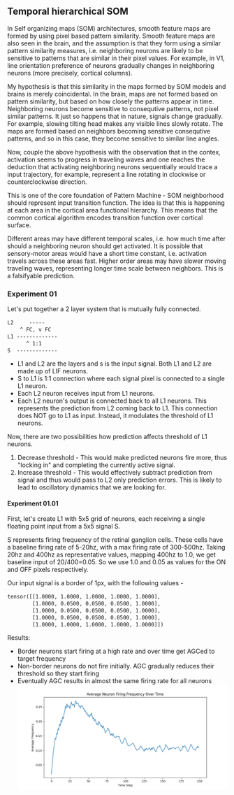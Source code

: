 ## Temporal hierarchical SOM
In Self organizing maps (SOM) architectures, smooth feature maps are formed by using pixel based pattern similarity. Smooth feature maps are also seen in the brain, and the assumption is that they form using a similar pattern similarity measures, i.e. neighboring neurons are likely to be sensitive to patterns that are similar in their pixel values. For example, in V1, line orientation preference of neurons gradually changes in neighboring neurons (more precisely, cortical columns).

My hypothesis is that this similarity in the maps formed by SOM models and brains is merely coincidental. In the brain, maps are not formed based on pattern similarity, but based on how closely the patterns appear in time. Neighboring neurons become sensitive to consequtive patterns, not pixel similar patterns. It just so happens that in nature, signals change gradually. For example, slowing tilting head makes any visible lines slowly rotate. The maps are formed based on neighbors becoming sensitive consequtive patterns, and so in this case, they become sensitive to similar line angles.

Now, couple the above hypothesis with the observation that in the contex, activation seems to progress in traveling waves and one reaches the deduction that activating neighboring neurons sequentially would trace a input trajectory, for example, represent a line rotating in clockwise or counterclockwise direction.

This is one of the core foundation of Pattern Machine - SOM neighborhood should represent input transition function. The idea is that this is happening at each area in the cortical area functional hierarchy. This means that the common cortical algorithm encodes transition function over cortical surface.

Different areas may have different temporal scales, i.e. how much time after should a neighboring neuron should get activated. It is possible that sensory-motor areas would have a short time constant, i.e. activation travels across these areas fast. Higher order areas may have slower moving traveling waves, representing longer time scale between neighbors. This is a falsifyable prediction.

### Experiment 01
Let's put together a 2 layer system that is mutually fully connected.

    L2     -----
        ^ FC, v FC
    L1 -------------
          ^ 1:1
    S  -------------

- L1 and L2 are the layers and s is the input signal. Both L1 and L2 are made up of LIF neurons.
- S to L1 is 1:1 connection where each signal pixel is connected to a single L1 neuron.
- Each L2 neuron receives input from L1 neurons.
- Each L2 neuron's output is connected back to all L1 neurons. This represents the prediction from L2 coming back to L1. This connection does NOT go to L1 as input. Instead, it modulates the threshold of L1 neurons.

Now, there are two possibilities how prediction affects threshold of L1 neurons.

1. Decrease threshold - This would make predicted neurons fire more, thus "locking in" and completing the currently active signal.
2. Increase threshold - This would effectively subtract prediction from signal and thus would pass to L2 only prediction errors. This is likely to lead to oscillatory dynamics that we are looking for.

#### Experiment 01.01
First, let's create L1 with 5x5 grid of neurons, each receiving a single floating point input from a 5x5 signal S.

S represents firing frequency of the retinal ganglion cells. These cells have a baseline firing rate of 5-20hz, with a max firing rate of 300-500hz. Taking 20hz and 400hz as representative values, mapping 400hz to 1.0, we get baseline input of 20/400=0.05. So we use 1.0 and 0.05 as values for the ON and OFF pixels respectively.

Our input signal is a border of 1px, with the following values -

    tensor([[1.0000, 1.0000, 1.0000, 1.0000, 1.0000],
            [1.0000, 0.0500, 0.0500, 0.0500, 1.0000],
            [1.0000, 0.0500, 0.0500, 0.0500, 1.0000],
            [1.0000, 0.0500, 0.0500, 0.0500, 1.0000],
            [1.0000, 1.0000, 1.0000, 1.0000, 1.0000]])

Results:

- Border neurons start firing at a high rate and over time get AGCed to target frequency
- Non-border neurons do not fire initially. AGC gradually reduces their threshold so they start firing
- Eventually AGC results in almost the same firing rate for all neurons ![Average Frequency](output/01.01/average_frequency.png)
